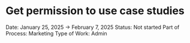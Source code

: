 # Get permission to use case studies

Date: January 25, 2025 → February 7, 2025
Status: Not started
Part of Process: Marketing
Type of Work: Admin
